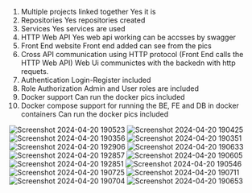 1) Multiple projects linked together  Yes it is 
2) Repositories   Yes repositories created
3) Services    Yes services are used  
4) HTTP Web API  Yes web api working can be accsses by swagger 
5) Front End website  Front end added can see from the pics
6) Cross API communication using HTTP protocol (Front End calls the HTTP Web API) Web Ui communictes with the backedn with http requets.
7) Authentication  Login-Register included 
8) Role Authorization Admin and User roles are  included
9) Docker support Can run the docker pics included
10) Docker compose support for running the BE, FE and DB in docker containers  Can run the docker pics included

![Screenshot 2024-04-20 190523](https://github.com/yumitdemir/DSS2-New/assets/108368506/fc7cdf94-79e8-4207-b389-3561ea740c49)
![Screenshot 2024-04-20 190425](https://github.com/yumitdemir/DSS2-New/assets/108368506/d166415c-7330-4e84-9aee-d4e8e712905d)
![Screenshot 2024-04-20 190356](https://github.com/yumitdemir/DSS2-New/assets/108368506/26d1602e-0570-4cf2-ba1e-06f0e04378a7)
![Screenshot 2024-04-20 190351](https://github.com/yumitdemir/DSS2-New/assets/108368506/7bbffe40-8c7f-46be-962a-8d803db732a0)
![Screenshot 2024-04-20 192906](https://github.com/yumitdemir/DSS2-New/assets/108368506/de5daea8-6d68-4dd3-8cf4-b6f590877a14)
![Screenshot 2024-04-20 190633](https://github.com/yumitdemir/DSS2-New/assets/108368506/dfefd949-71e1-45b3-b6fd-edda89cbd4c4)
![Screenshot 2024-04-20 192857](https://github.com/yumitdemir/DSS2-New/assets/108368506/2410784a-79ea-4299-8162-a88e454eba11)
![Screenshot 2024-04-20 190605](https://github.com/yumitdemir/DSS2-New/assets/108368506/022bf488-edac-44b7-8886-443775485dff)
![Screenshot 2024-04-20 192851](https://github.com/yumitdemir/DSS2-New/assets/108368506/81fe1b55-ecc4-4c0a-8c65-25407342b91c)
![Screenshot 2024-04-20 190546](https://github.com/yumitdemir/DSS2-New/assets/108368506/8b33f4c6-7d26-4ae4-9ba8-984dd2928eeb)
![Screenshot 2024-04-20 190725](https://github.com/yumitdemir/DSS2-New/assets/108368506/3104f4b2-b916-4880-93b3-f004c158ebc9)
![Screenshot 2024-04-20 190711](https://github.com/yumitdemir/DSS2-New/assets/108368506/01e7868c-2053-4483-9658-f29b457e28f7)
![Screenshot 2024-04-20 190704](https://github.com/yumitdemir/DSS2-New/assets/108368506/841511d6-9b75-4aa1-bea8-5be9aa570db4)
![Screenshot 2024-04-20 190653](https://github.com/yumitdemir/DSS2-New/assets/108368506/0338608b-20f9-4a03-8556-a177bbd33913)
